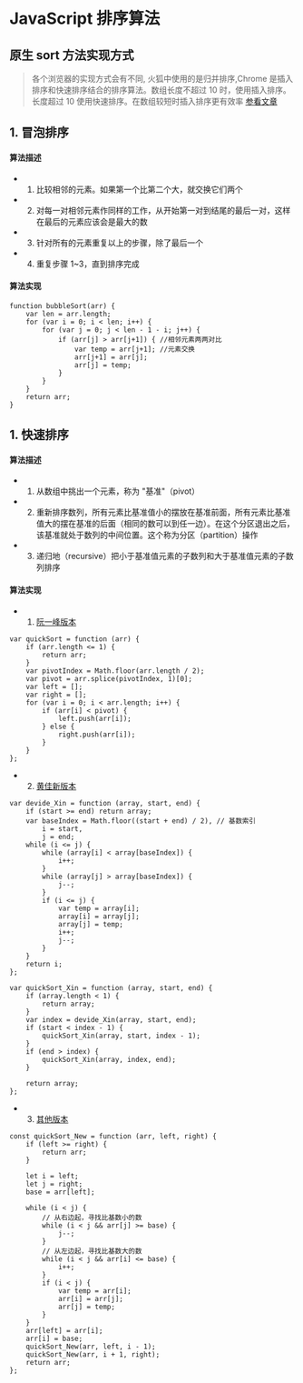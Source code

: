 # JavaScript 排序算法

## 原生 sort 方法实现方式

> 各个浏览器的实现方式会有不同, 火狐中使用的是归并排序,Chrome 是插入排序和快速排序结合的排序算法。数组长度不超过 10 时，使用插入排序。长度超过 10 使用快速排序。在数组较短时插入排序更有效率
> [参看文章](https://www.cnblogs.com/xiaocuncheng/p/10646735.html)

## 1. 冒泡排序

#### 算法描述

- 1. 比较相邻的元素。如果第一个比第二个大，就交换它们两个
- 2. 对每一对相邻元素作同样的工作，从开始第一对到结尾的最后一对，这样在最后的元素应该会是最大的数
- 3. 针对所有的元素重复以上的步骤，除了最后一个
- 4. 重复步骤 1~3，直到排序完成

#### 算法实现

```
function bubbleSort(arr) {
    var len = arr.length;
    for (var i = 0; i < len; i++) {
        for (var j = 0; j < len - 1 - i; j++) {
            if (arr[j] > arr[j+1]) { //相邻元素两两对比
                var temp = arr[j+1]; //元素交换
                arr[j+1] = arr[j];
                arr[j] = temp;
            }
        }
    }
    return arr;
}
```

## 1. 快速排序

#### 算法描述

- 1. 从数组中挑出一个元素，称为 "基准"（pivot）
- 2. 重新排序数列，所有元素比基准值小的摆放在基准前面，所有元素比基准值大的摆在基准的后面（相同的数可以到任一边）。在这个分区退出之后，该基准就处于数列的中间位置。这个称为分区（partition）操作
- 3. 递归地（recursive）把小于基准值元素的子数列和大于基准值元素的子数列排序

#### 算法实现

+ 1. [阮一峰版本](http://www.ruanyifeng.com/blog/2011/04/quicksort_in_javascript.html)

```
var quickSort = function (arr) {
    if (arr.length <= 1) {
        return arr;
    }
    var pivotIndex = Math.floor(arr.length / 2);
    var pivot = arr.splice(pivotIndex, 1)[0];
    var left = [];
    var right = [];
    for (var i = 0; i < arr.length; i++) {
        if (arr[i] < pivot) {
            left.push(arr[i]);
        } else {
            right.push(arr[i]);
        }
    }
};
```

+ 2. [黄佳新版本](https://www.cnblogs.com/hjx-blog/articles/9183453.html)
```
var devide_Xin = function (array, start, end) {
    if (start >= end) return array;
    var baseIndex = Math.floor((start + end) / 2), // 基数索引
        i = start,
        j = end;
    while (i <= j) {
        while (array[i] < array[baseIndex]) {
            i++;
        }
        while (array[j] > array[baseIndex]) {
            j--;
        }
        if (i <= j) {
            var temp = array[i];
            array[i] = array[j];
            array[j] = temp;
            i++;
            j--;
        }
    }
    return i;
};

var quickSort_Xin = function (array, start, end) {
    if (array.length < 1) {
        return array;
    }
    var index = devide_Xin(array, start, end);
    if (start < index - 1) {
        quickSort_Xin(array, start, index - 1);
    }
    if (end > index) {
        quickSort_Xin(array, index, end);
    }

    return array;
};
```
+ 3. [其他版本](https://www.cnblogs.com/hjx-blog/articles/9183453.html)
```
const quickSort_New = function (arr, left, right) {
    if (left >= right) {
        return arr;
    }

    let i = left;
    let j = right;
    base = arr[left];

    while (i < j) {
        // 从右边起，寻找比基数小的数
        while (i < j && arr[j] >= base) {
            j--;
        }
        // 从左边起，寻找比基数大的数
        while (i < j && arr[i] <= base) {
            i++;
        }
        if (i < j) {
            var temp = arr[i];
            arr[i] = arr[j];
            arr[j] = temp;
        }
    }
    arr[left] = arr[i];
    arr[i] = base;
    quickSort_New(arr, left, i - 1);
    quickSort_New(arr, i + 1, right);
    return arr;
};
```